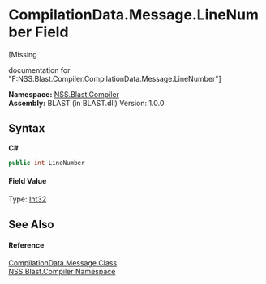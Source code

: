 # CompilationData.Message.LineNumber Field
 

\[Missing <summary> documentation for "F:NSS.Blast.Compiler.CompilationData.Message.LineNumber"\]

**Namespace:**&nbsp;<a href="N_NSS_Blast_Compiler">NSS.Blast.Compiler</a><br />**Assembly:**&nbsp;BLAST (in BLAST.dll) Version: 1.0.0

## Syntax

**C#**<br />
``` C#
public int LineNumber
```


#### Field Value
Type: <a href="https://docs.microsoft.com/dotnet/api/system.int32" target="_blank" rel="noopener noreferrer">Int32</a>

## See Also


#### Reference
<a href="T_NSS_Blast_Compiler_CompilationData_Message">CompilationData.Message Class</a><br /><a href="N_NSS_Blast_Compiler">NSS.Blast.Compiler Namespace</a><br />
